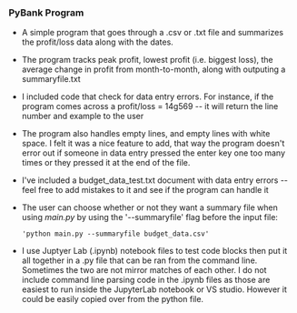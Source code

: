 ### PyBank Program
* A simple program that goes through a .csv or .txt file and summarizes the profit/loss data along with the dates.
* The program tracks peak profit, lowest profit (i.e. biggest loss), the average change in profit from month-to-month, along with outputing a summaryfile.txt
* I included code that check for data entry errors. For instance, if the program comes across a profit/loss = 14g569 -- it will return the line number and example to the user
* The program also handles empty lines, and empty lines with white space. I felt it was a nice feature to add, that way the program doesn't error out if someone in data entry pressed the enter key one too many times or they pressed it at the end of the file. 
* I've included a budget_data_test.txt document with data entry errors -- feel free to add mistakes to it and see if the program can handle it 
* The user can choose whether or not they want a summary file when using *main.py* by using the '--summaryfile' flag before the input file:          

    <pre><code>'python main.py --summaryfile budget_data.csv'</code></pre>

* I use Juptyer Lab (.ipynb) notebook files to test code blocks then put it all together in a .py file that can be ran from the command line. Sometimes the two are not mirror matches of each other. I do not include command line parsing code in the .ipynb files as those are easiest to run inside the JupyterLab notebook or VS studio. However it could be easily copied over from the python file.  


    
